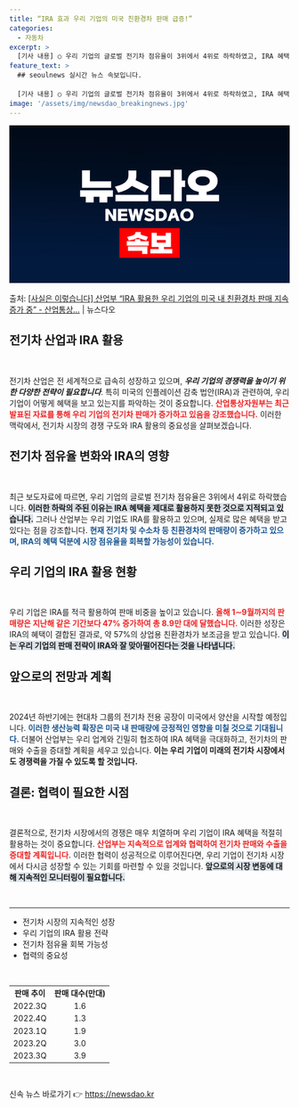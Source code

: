 ```yaml
---
title: “IRA 효과 우리 기업의 미국 친환경차 판매 급증!”
categories:
  - 자동차
excerpt: >
  [기사 내용] ○ 우리 기업의 글로벌 전기차 점유율이 3위에서 4위로 하락하였고, IRA 혜택을 받지 못했기…
feature_text: >
  ## seoulnews 실시간 뉴스 속보입니다.

  [기사 내용] ○ 우리 기업의 글로벌 전기차 점유율이 3위에서 4위로 하락하였고, IRA 혜택을 받지 못했기…
image: '/assets/img/newsdao_breakingnews.jpg'
---
```


![뉴스다오 속보](/assets/img/newsdao_breakingnews.jpg)

<p>출처: <a href="https://newsdao.kr/2215" rel="dofollow">[사실은 이렇습니다] 산업부 “IRA 활용한 우리 기업의 미국 내 친환경차 판매 지속 증가 중” - 산업통상…</a> | 뉴스다오</p>

<h2 data-ke-size="size26">전기차 산업과 IRA 활용</h2>

<p data-ke-size="size16">&nbsp;</p>

전기차 산업은 전 세계적으로 급속히 성장하고 있으며, ***우리 기업의 경쟁력을 높이기 위한 다양한 전략이 필요합니다***. 특히 미국의 인플레이션 감축 법안(IRA)과 관련하여, 우리 기업이 어떻게 혜택을 보고 있는지를 파악하는 것이 중요합니다. <b><span style="color: #ee2323;">산업통상자원부는 최근 발표된 자료를 통해 우리 기업의 전기차 판매가 증가하고 있음을 강조했습니다.</span></b> 이러한 맥락에서, 전기차 시장의 경쟁 구도와 IRA 활용의 중요성을 살펴보겠습니다.

<h2 data-ke-size="size26">전기차 점유율 변화와 IRA의 영향</h2>

<p data-ke-size="size16">&nbsp;</p>

최근 보도자료에 따르면, 우리 기업의 글로벌 전기차 점유율은 3위에서 4위로 하락했습니다. <b><span style="background-color: #21538527;">이러한 하락의 주된 이유는 IRA 혜택을 제대로 활용하지 못한 것으로 지적되고 있습니다.</span></b> 그러나 산업부는 우리 기업도 IRA를 활용하고 있으며, 실제로 많은 혜택을 받고 있다는 점을 강조합니다. <b><span style="color: #1a5490;">현재 전기차 및 수소차 등 친환경차의 판매량이 증가하고 있으며, IRA의 혜택 덕분에 시장 점유율을 회복할 가능성이 있습니다.</span></b>

<h2 data-ke-size="size26">우리 기업의 IRA 활용 현황</h2>

<p data-ke-size="size16">&nbsp;</p>

우리 기업은 IRA를 적극 활용하여 판매 비중을 높이고 있습니다. <b><span style="color: #ee2323;">올해 1∼9월까지의 판매량은 지난해 같은 기간보다 47% 증가하여 총 8.9만 대에 달했습니다.</span></b> 이러한 성장은 IRA의 혜택이 결합된 결과로, 약 57%의 상업용 친환경차가 보조금을 받고 있습니다. <b><span style="background-color: #21538527;">이는 우리 기업의 판매 전략이 IRA와 잘 맞아떨어진다는 것을 나타냅니다.</span></b>

<h2 data-ke-size="size26">앞으로의 전망과 계획</h2>

<p data-ke-size="size16">&nbsp;</p>

2024년 하반기에는 현대차 그룹의 전기차 전용 공장이 미국에서 양산을 시작할 예정입니다. <b><span style="color: #1a5490;">이러한 생산능력 확장은 미국 내 판매량에 긍정적인 영향을 미칠 것으로 기대됩니다.</span></b> 더불어 산업부는 우리 업계와 긴밀히 협조하여 IRA 혜택을 극대화하고, 전기차의 판매와 수출을 증대할 계획을 세우고 있습니다. <b><span style="ee2323;">이는 우리 기업이 미래의 전기차 시장에서도 경쟁력을 가질 수 있도록 할 것입니다.</span></b>

<h2 data-ke-size="size26">결론: 협력이 필요한 시점</h2>

<p data-ke-size="size16">&nbsp;</p>

결론적으로, 전기차 시장에서의 경쟁은 매우 치열하며 우리 기업이 IRA 혜택을 적절히 활용하는 것이 중요합니다. <b><span style="color: #ee2323;">산업부는 지속적으로 업계와 협력하여 전기차 판매와 수출을 증대할 계획입니다.</span></b> 이러한 협력이 성공적으로 이루어진다면, 우리 기업이 전기차 시장에서 다시금 성장할 수 있는 기회를 마련할 수 있을 것입니다. <b><span style="background-color: #21538527;">앞으로의 시장 변동에 대해 지속적인 모니터링이 필요합니다.</span></b>

<p data-ke-size="size16">&nbsp;</p>

<hr>

<ul>
<li>전기차 시장의 지속적인 성장</li>
<li>우리 기업의 IRA 활용 전략</li>
<li>전기차 점유율 회복 가능성</li>
<li>협력의 중요성</li>
</ul>

<p data-ke-size="size16">&nbsp;</p>

<table style="width: 100%;">
<tr>
<td style="text-align: center; height: 17px;"><b>판매 추이</b></td>
<td style="text-align: center; height: 17px;"><b>판매 대수(만대)</b></td>
</tr>
<tr>
<td style="text-align: center; height: 17px;">2022.3Q</td>
<td style="text-align: center; height: 17px;">1.6</td>
</tr>
<tr>
<td style="text-align: center; height: 17px;">2022.4Q</td>
<td style="text-align: center; height: 17px;">1.3</td>
</tr>
<tr>
<td style="text-align: center; height: 17px;">2023.1Q</td>
<td style="text-align: center; height: 17px;">1.9</td>
</tr>
<tr>
<td style="text-align: center; height: 17px;">2023.2Q</td>
<td style="text-align: center; height: 17px;">3.0</td>
</tr>
<tr>
<td style="text-align: center; height: 17px;">2023.3Q</td>
<td style="text-align: center; height: 17px;">3.9</td>
</tr>
</table>

<p data-ke-size="size16">&nbsp;</p> 

신속 뉴스 바로가기 👉 <a href="https://newsdao.kr" rel="dofollow">https://newsdao.kr</a>


